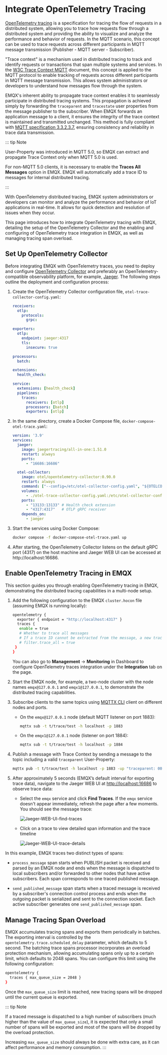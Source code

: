 # Integrate OpenTelemetry Tracing

[OpenTelemetry tracing](https://opentelemetry.io/docs/concepts/signals/traces/) is a specification for tracing the flow of requests in a distributed system, allowing you to trace how requests flow through a distributed system and providing the ability to visualize and analyze the performance and behavior of requests. In the MQTT scenario, this concept can be used to trace requests across different participants in MQTT message transmission (Publisher - MQTT server - Subscriber).

"Trace context" is a mechanism used in distributed tracing to track and identify requests or transactions that span multiple systems and services. In the [W3C Trace Context MQTT](https://w3c.github.io/trace-context-mqtt/) document, this concept is applied to the MQTT protocol to enable tracking of requests across different participants in MQTT message transmission. This allows system administrators or developers to understand how messages flow through the system.

EMQX's inherent ability to propagate trace context enables it to seamlessly participate in distributed tracing systems. This propagation is achieved simply by forwarding the `traceparent` and `tracestate` user properties from the message publisher to the subscriber. When EMQX forwards an application message to a client, it ensures the integrity of the trace context is maintained and transmitted unchanged. This method is fully compliant with [MQTT specification 3.3.2.3.7](https://docs.oasis-open.org/mqtt/mqtt/v5.0/os/mqtt-v5.0-os.html#_Toc3901116), ensuring consistency and reliability in trace data transmission.

::: tip Note

User-Property was introduced in MQTT 5.0, so EMQX can extract and propagate Trace Context only when MQTT 5.0 is used.

For non-MQTT 5.0 clients, it is necessary to enable the **Traces All Messages** option in EMQX. EMQX will automatically add a trace ID to messages for internal distributed tracing.

:::

With OpenTelemetry distributed tracing, EMQX system administrators or developers can monitor and analyze the performance and behavior of IoT applications in real-time. It allows for quick detection and resolution of issues when they occur.

This page introduces how to integrate OpenTelemetry tracing with EMQX, detailing the setup of the OpenTelemetry Collector and the enabling and configuring of OpenTelemetry trace integration in EMQX, as well as managing tracing span overload.

## Set Up OpenTelemetry Collector

Before integrating EMQX with OpenTelemetry traces, you need to deploy and configure [OpenTelemetry Collector](https://opentelemetry.io/docs/collector/getting-started) and preferably an OpenTelemetry-compatible observability platform, for example, [Jaeger](https://www.jaegertracing.io/docs/latest/deployment/). The following steps outline the deployment and configuration process:

1. Create the OpenTelemetry Collector configuration file, `otel-trace-collector-config.yaml`:

   ```yaml
   receivers:
     otlp:
       protocols:
         grpc:

   exporters:
     otlp:
       endpoint: jaeger:4317
       tls:
         insecure: true

   processors:
     batch:

   extensions:
     health_check:

   service:
     extensions: [health_check]
     pipelines:
       traces:
         receivers: [otlp]
         processors: [batch]
         exporters: [otlp]
   ```

2. In the same directory, create a Docker Compose file, `docker-compose-otel-trace.yaml`:

   ```yaml
   version: '3.9'
   services:
     jaeger:
       image: jaegertracing/all-in-one:1.51.0
       restart: always
       ports:
         - "16686:16686"

     otel-collector:
       image: otel/opentelemetry-collector:0.90.0
       restart: always
       command: ["--config=/etc/otel-collector-config.yaml", "${OTELCOL_ARGS}"]
       volumes:
         - ./otel-trace-collector-config.yaml:/etc/otel-collector-config.yaml
       ports:
         - "13133:13133" # Health check extension
         - "4317:4317"   # OTLP gRPC receiver
       depends_on:
         - jaeger
   ```

3. Start the services using Docker Compose:

   ```bash
   docker compose -f docker-compose-otel-trace.yaml up
   ```

4. After starting, the OpenTelemetry Collector listens on the default gRPC port (4317) on the host machine and Jaeger WEB UI can be accessed at http://localhost:16686.


## Enable OpenTelemetry Tracing in EMQX

This section guides you through enabling OpenTelemetry tracing in EMQX, demonstrating the distributed tracing capabilities in a multi-node setup.

1. Add the following configuration to the EMQX `cluster.hocon` file (assuming EMQX is running locally):

   ```bash
   opentelemetry {
     exporter { endpoint = "http://localhost:4317" }
     traces {
      enable = true
      # Whether to trace all messages
      # If a trace ID cannot be extracted from the message, a new trace ID will be generated.
      # filter.trace_all = true
    }
   }
   ```

   You can also go to **Management** -> **Monitoring** in Dashboard to configure OpenTelemetry traces integration under the **Integration** tab on the page.

2. Start the EMQX node, for example, a two-node cluster with the node names `emqx@127.0.0.1` and `emqx1@127.0.0.1`, to demonstrate the distributed tracing capabilities.

3. Subscribe clients to the same topics using [MQTTX CLI](https://mqttx.app/cli) client on different nodes and ports.

   - On the `emqx@127.0.0.1` node (default MQTT listener on port 1883):

     ```bash
     mqttx sub -t t/trace/test -h localhost -p 1883
     ```

   - On the `emqx1@127.0.0.1` node (listener on port 1884):

     ```bash
     mqttx sub -t t/trace/test -h localhost -p 1884
     ```

4. Publish a message with Trace Context by sending a message to the topic including a valid `traceparent` User-Property:

   ```bash
   mqttx pub -t t/trace/test -h localhost -p 1883 -up "traceparent: 00-cce3a024ca134a7cb4b41e048e8d98de-cef47eaa4ebc3fae-01"
   ```

5. After approximately 5 seconds (EMQX’s default interval for exporting trace data), navigate to the Jaeger WEB UI at [http://localhost:16686](http://localhost:16686/) to observe trace data:

   - Select the `emqx` service and click **Find Traces**. If the `emqx` service doesn't appear immediately, refresh the page after a few moments. You should see the message trace:

     ![Jaeger-WEB-UI-find-traces](./assets/jaeger-find-traces-en.png)

   - Click on a trace to view detailed span information and the trace timeline

     ![Jaeger-WEB-UI-trace-details](./assets/jaeger-trace-details-en.png)

In this example, EMQX traces two distinct types of spans:

 - `process_message` span starts when PUBLISH packet is received and parsed by an EMQX node and ends when the message is dispatched to local subscribers and/or forwarded to other nodes that have active subscribers.  Each span corresponds to one traced published message.

 - `send_published_message` span starts when a traced message is received by a subscriber's connection control process and ends when the outgoing packet is serialized and sent to the connection socket. Each active subscriber generates one `send_published_message` span.

## Manage Tracing Span Overload

EMQX accumulates tracing spans and exports them periodically in batches.
The exporting interval is controlled by the `opentelemetry.trace.scheduled_delay` parameter, which defaults to 5 second.
The batching trace spans processor incorporates an overload protection mechanism, allowing accumulating spans only up to a certain limit, which defaults to 2048 spans. You can configure this limit using the following configuration:

```bash
opentelemetry {
  traces { max_queue_size = 2048 }
}
```

Once the `max_queue_size` limit is reached, new tracing spans will be dropped until the current queue is exported.

::: tip Note

If a traced message is dispatched to a high number of subscribers (much higher than the value of `max_queue_size`),
it is expected that only a small number of spans will be exported and most of the spans will be dropped by the overload protection.

Increasing `max_queue_size` should always be done with extra care, as it can affect performance and memory consumption.
:::
